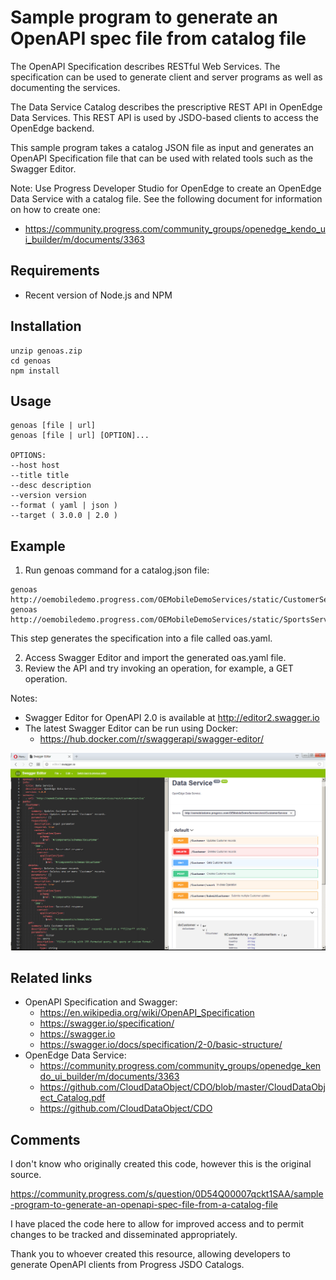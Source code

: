 # Sample program to generate an OpenAPI spec file from catalog file

The OpenAPI Specification describes RESTful Web Services. The specification can be used to generate client and server programs as well as documenting the services.

The Data Service Catalog describes the prescriptive REST API in OpenEdge Data Services. This REST API is used by JSDO-based clients to access the OpenEdge backend.

This sample program takes a catalog JSON file as input and generates an OpenAPI Specification file that can be used with related tools such as the Swagger Editor.

Note: Use Progress Developer Studio for OpenEdge to create an OpenEdge Data Service with a catalog file. See the following document for information on how to create one:
* https://community.progress.com/community_groups/openedge_kendo_ui_builder/m/documents/3363

## Requirements
* Recent version of Node.js and NPM

## Installation

```
unzip genoas.zip
cd genoas
npm install
```
## Usage
```
genoas [file | url]
genoas [file | url] [OPTION]... 

OPTIONS:
--host host
--title title
--desc description
--version version
--format ( yaml | json )
--target ( 3.0.0 | 2.0 )
```

## Example
1. Run genoas command for a catalog.json file:
```
genoas http://oemobiledemo.progress.com/OEMobileDemoServices/static/CustomerService.json
genoas http://oemobiledemo.progress.com/OEMobileDemoServices/static/SportsService.json
```
This step generates the specification into a file called oas.yaml.

2. Access Swagger Editor and import the generated oas.yaml file.
3. Review the API and try invoking an operation, for example, a GET operation.

Notes:
* Swagger Editor for OpenAPI 2.0 is available at http://editor2.swagger.io
* The latest Swagger Editor can be run using Docker:
    * https://hub.docker.com/r/swaggerapi/swagger-editor/

![Swagger Editor](genoas.png "Swagger Editor showing generated spec")

## Related links

* OpenAPI Specification and Swagger:
    - https://en.wikipedia.org/wiki/OpenAPI_Specification
    - https://swagger.io/specification/
    - https://swagger.io
    - https://swagger.io/docs/specification/2-0/basic-structure/    
* OpenEdge Data Service:
    - https://community.progress.com/community_groups/openedge_kendo_ui_builder/m/documents/3363
    - https://github.com/CloudDataObject/CDO/blob/master/CloudDataObject_Catalog.pdf
    - https://github.com/CloudDataObject/CDO

## Comments

I don't know who originally created this code, however this is the original source.

https://community.progress.com/s/question/0D54Q00007qckt1SAA/sample-program-to-generate-an-openapi-spec-file-from-a-catalog-file

I have placed the code here to allow for improved access and to permit changes to be tracked and disseminated appropriately.  

Thank you to whoever created this resource, allowing developers to generate OpenAPI clients from Progress JSDO Catalogs.

